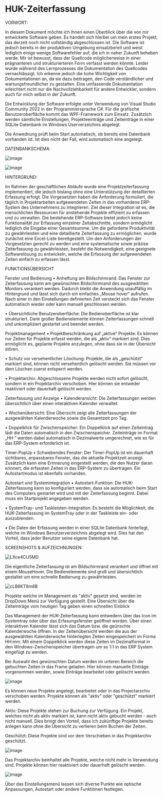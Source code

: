 # HUK-Zeiterfassung

VORWORT:

In diesem Dokument möchte ich Ihnen einen Überblick über die von mir entwickelte Software geben. Es handelt sich hierbei um mein erstes Projekt, das derzeit noch nicht vollständig abgeschlossen ist. Die Software ist jedoch bereits in der produktiven Umgebung einsatzbereit und weist lediglich einige wenige Softwarefehler auf, die ich in naher Zukunft beheben werde.
Mir ist bewusst, dass der Quellcode möglicherweise in einer prägnanteren und strukturierteren Form verfasst werden könnte. Leider wurde während des Lernprozesses die Dokumentation des Quellcodes vernachlässigt. Ich erkenne jedoch die hohe Wichtigkeit von Dokumentationen an, da sie dazu beitragen, den Code verständlicher und wartungsfreundlicher zu gestalten. Eine umfassende Dokumentation erleichtert nicht nur die Nachvollziehbarkeit für andere Entwickler, sondern auch für mich selbst in der Zukunft.

Die Entwicklung der Software erfolgte unter Verwendung von Visual Studio Community 2022 in der Programmiersprache C#. Für die grafische Benutzeroberfläche kommt das WPF-Framework zum Einsatz.
Zusätzlich werden sämtliche EInstellungen, Projekteeinträge und Zeiteinträge in einer SQLite Datenbank im Windows Userverzeichnis abgelegt. 

Die Anwednung prüft beim Start automatisch, ob bereits eine Datenbank vorhanden ist. Ist dies nicht der Fall, wird automatisch eine angelegt. 


DATENBANKSCHEMA:

![image](https://github.com/user-attachments/assets/537947c4-b282-413c-8130-a74241e45b4e)

![image](https://github.com/user-attachments/assets/7702c0c2-0785-4541-b313-34b878556e60)


HINTERGRUND: 

Im Rahmen der geschäftlichen Abläufe wurde eine Projektzeiterfassung implementiert, die jedoch bislang ohne eine Unterstützung der detaillierten Erfassung erfolgt. Die Vorgesetzten haben die Anforderung formuliert, die täglich in Projektarbeiten aufgewendeten Zeiten in das vorhandene ERP-System des Unternehmens zu integrieren. Ziel dieser Integration ist es, die menschlichen Ressourcen für anstehende Projekte effizient zu erfassen und zu verwalten.
Die bestehende ERP-Software bietet jedoch keine Funktionalität zur Erfassung einzelner Zeitabschnitte, sondern ermöglicht lediglich die Eingabe einer Gesamtsumme. Um die geforderte Produktivität zu gewährleisten und eine detaillierte Zeiterfassung zu ermöglichen, wurde zunächst eine Excel-Liste bereitgestellt.
Um den Anforderungen der Vorgesetzten gerecht zu werden und eine systematische sowie präzise Zeiterfassung zu gewährleisten, besteht die Notwendigkeit, eine geeignete Softwarelösung zu entwickeln, welche die Erfassung der aufgewendeten Zeiten einfach zu erfassen lässt.

FUNKTIONSÜBERSICHT

Fenster und Bedienung
•	Anheftung am Bildschirmrand: Das Fenster zur Zeiterfassung kann am gewünschten Bildschirmrand des ausgewählten Monitors verankert werden. Dadurch bleibt die Anwendung unauffällig im Hintergrund und lässt sich durch ein einfaches „Mouse hover“ aufrufen. Nach einer in den Einstellungen definierten Zeit versteckt sich das Fenster automatisch wieder oder kann manuell geschlossen werden.

•	Übersichtliche Benutzeroberfläche: Die Bedienoberfläche ist klar strukturiert. Dank großer Bedienelemente können Zeiterfassungen schnell und unkompliziert gestartet und beendet werden.

Projektmanagement
•	Projektbeschränkung auf „aktive“ Projekte: Es können nur Zeiten für Projekte erfasst werden, die als „aktiv“ markiert sind. Dies ermöglicht es, geplante Projekte anzulegen, ohne dass sie in der Übersicht stören.

•	Schutz vor versehentlicher Löschung: Projekte, die als „geschützt“ markiert sind, können nicht versehentlich gelöscht werden. Sie müssen vor dem Löschen zuerst entsperrt werden.

•	Projektarchiv: Abgeschlossene Projekte werden nicht sofort gelöscht, sondern in ein Projektarchiv verschoben. Hier können sie entweder reaktiviert oder dauerhaft gelöscht werden.

Zeiterfassung und Anzeige
•	Kalenderansicht: Die Zeiterfassungen werden übersichtlich über einen interaktiven Kalender verwaltet.

•	Wochenübersicht: Eine Übersicht zeigt alle Zeiterfassungen der ausgewählten Kalenderwoche sowie die Gesamtzeit pro Tag.

•	Doppelklick für Zwischenspeicher: Ein Doppelklick auf einen Zeiteintrag lädt die Daten automatisch in den Zwischenspeicher. Zeiteinträge im Format „HH
“ werden dabei automatisch in Dezimalwerte umgerechnet, wie es für das ERP-System erforderlich ist.

Timer-PopUp
•	Schwebendes Fenster: Der Timer-PopUp ist ein dauerhaft sichtbares, anpassbares Fenster, das die aktuelle Projektzeit anzeigt. Zusätzlich kann eine Erinnerung eingestellt werden, die den Nutzer daran erinnert, die erfassten Zeiten in das ERP-System zu übertragen. Ein Autostartmodus ist ebenfalls vorhanden.

Autostart und Systemintegration
•	Autostart-Funktion: Die HUK-Zeiterfassung kann so konfiguriert werden, dass sie automatisch beim Start des Computers gestartet wird und mit der Zeiterfassung beginnt. Dabei muss ein Startprojekt angegeben werden.

•	SystemTray- und Taskleisten-Integration: Es besteht die Möglichkeit, die HUK-Zeiterfassung im SystemTray oder in der Taskleiste ein- oder auszublenden.

• Die Daten der Erfassung werden in einer SQLite Datenbank hinterlegt, welche im Windows Benutzerverzeichnis abgelegt wird. Dies hat den Vorteil, dass jeder Benutzer seine eigene Datenbank hat. 

SCREENSHOTS & AUFZEICHNUNGEN:

![LXce4CU5MD](https://github.com/user-attachments/assets/e6d029c2-75c2-4223-a7aa-20068db7831a)


Die eigentliche Zeiterfassung ist am Bildschirmrand verankert und öffnet mit einem MouseHover. Die Bedienelemente sind groß und übersichtlich gestaltet um eine schnelle Bedienung zu gewährleisten.

![cLB6KT9m6B](https://github.com/user-attachments/assets/7104b811-9ff0-4691-95c1-3436af47ff80)

Projekte welche im Management als "aktiv" gesetzt sind, werden im DropDown Menü zur Verfügung gestellt. Eine Übersicht über die Zeiteinträge vom heutigen Tag geben einen schnellen Einblick


Das Management der HUK-Zeiterfassung kann entwedern über das Icon im Systemtray oder über das Erfasungsfenster geöffnet werden. Über einen interaktiven Kalender lässt sich das Datum bzw. die geünschte Kalenderwoche öffnen.
In der Zeitenübersicht werden die aus der ausgewählten Kalenderwoche hinterlegten Zeiten eingespeichert im Forma HH:mm. Mit einem Doppelklick werden diese Zeiten im Dezimalformat in den Windows-Zwischenspeicher übertragen um so 1:1 in das ERP System eingefügt zu werden. 

Bei Auswahl des gewünschten Datum werden im unteren Bereich die gebuchten Zeiten in das Frame geladen. Hier können manuelle EInträge vorgenommen werden, sowie EInträge bearbeitet oder gelöscht werden. 


![image](https://github.com/user-attachments/assets/701108df-b6d6-4c73-a427-f1bc2c1d2eeb)

Es können neue Projekte angelegt, bearbeitet oder in das Projectarschiv verschoben werden. Projekte können als "aktiv" oder "geschützt" markiert werden.

Aktiv: Diese Projekte stehen zur Buchung zur Verfügung. Ein Projekt, welches nicht als aktiv markiert ist, kann nicht aktiv gebucht werden - auch nicht manuell. Dies bringt den Vorteil, dass ich zukünftige Projekte bereits anlegen kann ohne die Übersicht zu verlieren beim Buchen der Zeiten. 

Geschützt: Diese Projekte sind vor dem Verschieben in das Projektarchiv geschützt. 

![image](https://github.com/user-attachments/assets/04838563-a680-4b21-a6af-42142be03680)

Das Projektarchiv beinhaltet alle Projekte, welche nicht mehr in Verwendung sind. Projekte können hier reaktiviert oder dauerhaft gelöscht werden. 

![image](https://github.com/user-attachments/assets/60d2382d-254b-412f-9495-982feb7c2d5e)

Über das Einstellungsmenü lassen sich diverse Punkte wie optische Anpassungen, Autostart oder andere Funktionen festlegen. 
